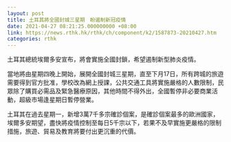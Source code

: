 ```yaml
---
layout: post
title: 土耳其將全國封城三星期　盼遏制新冠疫情
date: 2021-04-27 08:21:25.000000000 +08:00
link: https://news.rthk.hk/rthk/ch/component/k2/1587873-20210427.htm
categories: rthk
---
```


土耳其總統埃爾多安宣布，將會實施全國封鎖，希望遏制新型肺炎疫情。

當地將由星期四晚上開始，展開全國封城三星期，直至下月17日，所有跨城的旅遊需要得到官方批准，學校改為網上授課，公共交通工具將實施嚴格的人數限制，民眾除了購買必需品及緊急醫療原因，其他時間不得外出，全國暫停非必要商業活動，超級市場逢星期日暫停營業。

土耳其在過去星期一，新增3萬7千多宗確診個案，是確診個案最多的歐洲國家，埃爾多安期望，盡快將疫情控制至每日5千宗以下，若果不及早實施更嚴格的限制措施，旅遊、貿易及教育將要付出更沉重的代價。
